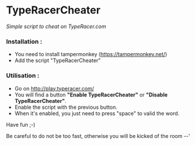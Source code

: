 # TypeRacerCheater
*Simple script to cheat on TypeRacer.com*

### Installation : 
 - You need to install tampermonkey (https://tampermonkey.net/) 
 - Add the script "TypeRacerCheater"
 
### Utilisation :
 - Go on http://play.typeracer.com/
 - You will find a button **"Enable TypeRacerCheater"** or **"Disable TypeRacerCheater"**.
 - Enable the script with the previous button.
 - When it's enabled, you just need to press "space" to valid the word.

Have fun ;-)

Be careful to do not be too fast, otherwise you will be kicked of the room --'
